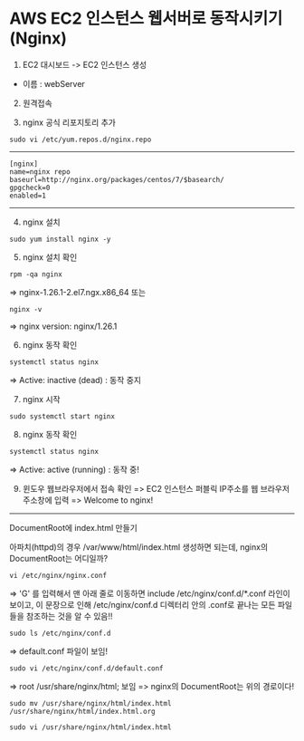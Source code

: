# AWS EC2 인스턴스 웹서버로 동작시키기(Nginx)
1. EC2 대시보드 -> EC2 인스턴스 생성
 - 이름 : webServer

2. 원격접속

3. nginx 공식 리포지토리 추가
```
sudo vi /etc/yum.repos.d/nginx.repo
```
---
```
[nginx]
name=nginx repo
baseurl=http://nginx.org/packages/centos/7/$basearch/
gpgcheck=0
enabled=1
```
---

4. nginx 설치
```
sudo yum install nginx -y
```

5. nginx 설치 확인
```
rpm -qa nginx
```
=> nginx-1.26.1-2.el7.ngx.x86_64
또는 
```
nginx -v
```
=> nginx version: nginx/1.26.1

6. nginx 동작 확인
```
systemctl status nginx
```
=> Active: inactive (dead)  : 동작 중지

7. nginx 시작
```
sudo systemctl start nginx
```

8. nginx 동작 확인
```
systemctl status nginx
```
=> Active: active (running) : 동작 중!

9. 윈도우 웹브라우저에서 접속 확인
=> EC2 인스턴스 퍼블릭 IP주소를 웹 브라우저 주소창에 입력
=> Welcome to nginx! 

---
DocumentRoot에 index.html 만들기

아파치(httpd)의 경우 /var/www/html/index.html 생성하면 되는데,
nginx의 DocumentRoot는 어디일까?

```
vi /etc/nginx/nginx.conf 
```
=> 'G' 를 입력해서 맨 아래 줄로 이동하면 
include /etc/nginx/conf.d/*.conf 라인이 보이고, 이 문장으로 인해
/etc/nginx/conf.d 디렉터리 안의 .conf로 끝나는 모든 파일들을 참조하는 것을 알 수 있음!!

```
sudo ls /etc/nginx/conf.d
```
=> default.conf 파일이 보임!

```
sudo vi /etc/nginx/conf.d/default.conf
```
=> root    /usr/share/nginx/html; 보임
=> nginx의 DocumentRoot는 위의 경로이다!

```
sudo mv /usr/share/nginx/html/index.html /usr/share/nginx/html/index.html.org
```

```
sudo vi /usr/share/nginx/html/index.html
```